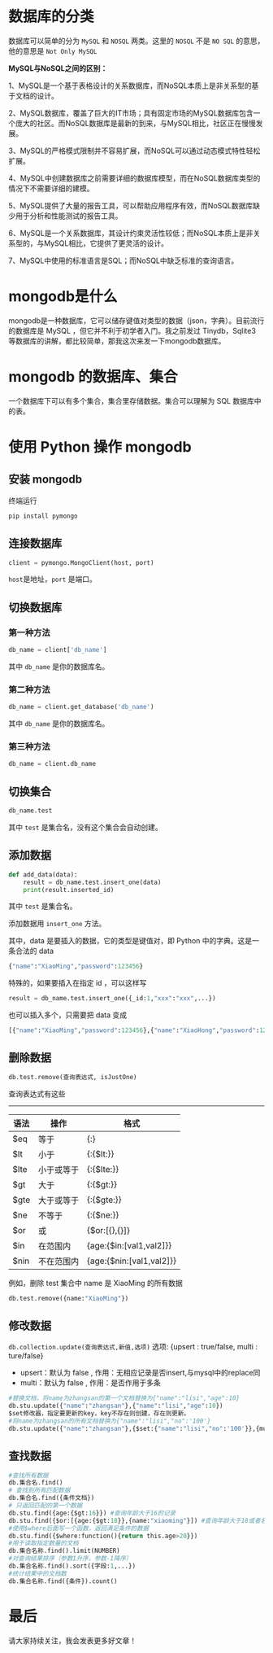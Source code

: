 # 数据库的分类

数据库可以简单的分为 `MySQL` 和 `NOSQL` 两类。这里的 `NOSQL` 不是 `NO SQL` 的意思，他的意思是 `Not Only MySQL`

**MySQL与NoSQL之间的区别：**

1、MySQL是一个基于表格设计的关系数据库，而NoSQL本质上是非关系型的基于文档的设计。

2、MySQL数据库，覆盖了巨大的IT市场；具有固定市场的MySQL数据库包含一个庞大的社区。而NoSQL数据库是最新的到来，与MySQL相比，社区正在慢慢发展。

3、MySQL的严格模式限制并不容易扩展，而NoSQL可以通过动态模式特性轻松扩展。

4、MySQL中创建数据库之前需要详细的数据库模型，而在NoSQL数据库类型的情况下不需要详细的建模。

5、MySQL提供了大量的报告工具，可以帮助应用程序有效，而NoSQL数据库缺少用于分析和性能测试的报告工具。

6、MySQL是一个关系数据库，其设计约束灵活性较低；而NoSQL本质上是非关系型的，与MySQL相比，它提供了更灵活的设计。

7、MySQL中使用的标准语言是SQL；而NoSQL中缺乏标准的查询语言。

# mongodb是什么

mongodb是一种数据库，它可以储存键值对类型的数据（json，字典）。目前流行的数据库是 MySQL ，但它并不利于初学者入门。我之前发过 Tinydb，Sqlite3 等数据库的讲解，都比较简单，那我这次来发一下mongodb数据库。

# mongodb 的数据库、集合

一个数据库下可以有多个集合，集合里存储数据。集合可以理解为 SQL 数据库中的表。

# 使用 Python 操作 mongodb

## 安装 mongodb

终端运行

```python
pip install pymongo
```

## 连接数据库

```python
client = pymongo.MongoClient(host, port)
```

`host`是地址，`port` 是端口。

## 切换数据库

### 第一种方法

```python
db_name = client['db_name']
```

其中 `db_name` 是你的数据库名。

### 第二种方法

```python
db_name = client.get_database('db_name')
```

其中 `db_name` 是你的数据库名。

### 第三种方法

```python
db_name = client.db_name
```

## 切换集合

```python
db_name.test
```

其中 `test` 是集合名，没有这个集合会自动创建。

## 添加数据

```python
def add_data(data):
    result = db_name.test.insert_one(data)
    print(result.inserted_id)
```

其中 `test` 是集合名。

添加数据用 `insert_one` 方法。

其中，data 是要插入的数据，它的类型是键值对，即 Python 中的字典。这是一条合法的 data

```python
{"name":"XiaoMing","password":123456}
```

特殊的，如果要插入在指定 id ，可以这样写

```python
result = db_name.test.insert_one({_id:1,"xxx":"xxx",...})
```

也可以插入多个，只需要把 data 变成

```python
[{"name":"XiaoMing","password":123456},{"name":"XiaoHong","password":123456}]
```

## 删除数据

```python
db.test.remove(查询表达式, isJustOne)
```

查询表达式有这些

-------

| 语法 | 操作       | 格式                     |
| ---- | ---------- | ------------------------ |
| $eq  | 等于       | {:}                      |
| $lt  | 小于       | {:{$lt:}}                |
| $lte | 小于或等于 | {:{$lte:}}               |
| $gt  | 大于       | {:{$gt:}}                |
| $gte | 大于或等于 | {:{$gte:}}               |
| $ne  | 不等于     | {:{$ne:}}                |
| $or  | 或         | {$or:[{},{}]}            |
| $in  | 在范围内   | {age:{$in:[val1,val2]}}  |
| $nin | 不在范围内 | {age:{$nin:[val1,val2]}} |

例如，删除 test 集合中 name 是 XiaoMing 的所有数据

```python
db.test.remove({name:"XiaoMing"})
```

## 修改数据

`db.collection.update(查询表达式,新值,选项)` 选项: {upsert : true/false, multi : ture/false}

- upsert：默认为 false , 作用：无相应记录是否insert,与mysql中的replace同
- multi：默认为 false ,  作用：是否作用于多条

```python
#替换文档，将name为zhangsan的第一个文档替换为{"name":"lisi","age":10}
db.stu.update({"name":"zhangsan"},{"name":"lisi","age":10})
$set修改器，指定要更新的key，key不存在则创建，存在则更新。
#将name为zhangsan的所有文档替换为{"name":"lisi","no":'100'}
db.stu.update({"name":"zhangsan"},{$set:{"name":"lisi","no":'100'}},{multi:true})
```

## 查找数据

```python
#查找所有数据
db.集合名.find()
# 查找到所有匹配数据
db.集合名.find({条件文档})
# 只返回匹配的第一个数据
db.stu.find({age:{$gt:16}}) #查询年龄大于16的记录
db.stu.find({$or:[{age:{$gt:18}},{name:"xiaoming"}]) #查询年龄大于18或者名字是xiaoming的记录
#使用$where后面写一个函数，返回满足条件的数据
db.stu.find({$where:function(){return this.age>20}})
#用于读取指定数量的文档
db.集合名称.find().limit(NUMBER)
#对查询结果排序（参数1升序，参数-1降序）
db.集合名称.find().sort({字段:1,...}) 
#统计结果中的文档数
db.集合名称.find({条件}).count()
```

# 最后

请大家持续关注，我会发表更多好文章！